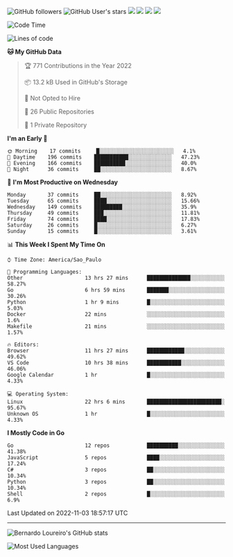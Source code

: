 ![GitHub followers](https://img.shields.io/github/followers/bernardolm?style=for-the-badge&label=GitHub%20followers) ![GitHub User's stars](https://img.shields.io/github/stars/bernardolm?style=for-the-badge&label=GitHub%20User's%20stars) [![](https://img.shields.io/static/v1?logo=linkedin&label=LinkedIn&message=bernardolm&color=0A66C2&style=for-the-badge)](https://www.linkedin.com/in/bernardolm) [![](https://img.shields.io/static/v1?logo=lastdotfm&label=last.fm&message=bernardolm&color=D51007&style=for-the-badge)](https://www.last.fm/user/bernardolm) [![](https://img.shields.io/static/v1?logo=spotify&label=spotify&message=bernardolou&color=1ED760&style=for-the-badge)](https://open.spotify.com/user/bernardolou) [![](https://img.shields.io/static/v1?logo=awesomelists&label=My%20awesome%20stars&message=⭐⭐⭐&color=FC60A8&style=for-the-badge)](https://github.com/bernardolm/awesome-stars)

<!--START_SECTION:waka-->
![Code Time](http://img.shields.io/badge/Code%20Time-1%2C886%20hrs%2046%20mins-blue)

![Lines of code](https://img.shields.io/badge/From%20Hello%20World%20I%27ve%20Written--13%20Thousand%20lines%20of%20code-blue)

**🐱 My GitHub Data** 

> 🏆 771 Contributions in the Year 2022
 > 
> 📦 13.2 kB Used in GitHub's Storage 
 > 
> 🚫 Not Opted to Hire
 > 
> 📜 26 Public Repositories 
 > 
> 🔑 1 Private Repository 
 > 
**I'm an Early 🐤** 

```text
🌞 Morning    17 commits     █░░░░░░░░░░░░░░░░░░░░░░░░   4.1% 
🌆 Daytime    196 commits    ███████████░░░░░░░░░░░░░░   47.23% 
🌃 Evening    166 commits    ██████████░░░░░░░░░░░░░░░   40.0% 
🌙 Night      36 commits     ██░░░░░░░░░░░░░░░░░░░░░░░   8.67%

```
📅 **I'm Most Productive on Wednesday** 

```text
Monday       37 commits     ██░░░░░░░░░░░░░░░░░░░░░░░   8.92% 
Tuesday      65 commits     ████░░░░░░░░░░░░░░░░░░░░░   15.66% 
Wednesday    149 commits    █████████░░░░░░░░░░░░░░░░   35.9% 
Thursday     49 commits     ███░░░░░░░░░░░░░░░░░░░░░░   11.81% 
Friday       74 commits     ████░░░░░░░░░░░░░░░░░░░░░   17.83% 
Saturday     26 commits     █░░░░░░░░░░░░░░░░░░░░░░░░   6.27% 
Sunday       15 commits     █░░░░░░░░░░░░░░░░░░░░░░░░   3.61%

```


📊 **This Week I Spent My Time On** 

```text
⌚︎ Time Zone: America/Sao_Paulo

💬 Programming Languages: 
Other                    13 hrs 27 mins      ██████████████░░░░░░░░░░░   58.27% 
Go                       6 hrs 59 mins       ███████░░░░░░░░░░░░░░░░░░   30.26% 
Python                   1 hr 9 mins         █░░░░░░░░░░░░░░░░░░░░░░░░   5.03% 
Docker                   22 mins             ░░░░░░░░░░░░░░░░░░░░░░░░░   1.6% 
Makefile                 21 mins             ░░░░░░░░░░░░░░░░░░░░░░░░░   1.57%

🔥 Editors: 
Browser                  11 hrs 27 mins      ████████████░░░░░░░░░░░░░   49.62% 
VS Code                  10 hrs 38 mins      ███████████░░░░░░░░░░░░░░   46.06% 
Google Calendar          1 hr                █░░░░░░░░░░░░░░░░░░░░░░░░   4.33%

💻 Operating System: 
Linux                    22 hrs 6 mins       ████████████████████████░   95.67% 
Unknown OS               1 hr                █░░░░░░░░░░░░░░░░░░░░░░░░   4.33%

```

**I Mostly Code in Go** 

```text
Go                       12 repos            ██████████░░░░░░░░░░░░░░░   41.38% 
JavaScript               5 repos             ████░░░░░░░░░░░░░░░░░░░░░   17.24% 
C#                       3 repos             ██░░░░░░░░░░░░░░░░░░░░░░░   10.34% 
Python                   3 repos             ██░░░░░░░░░░░░░░░░░░░░░░░   10.34% 
Shell                    2 repos             █░░░░░░░░░░░░░░░░░░░░░░░░   6.9%

```



 Last Updated on 2022-11-03 18:57:17 UTC
<!--END_SECTION:waka-->

---

![Bernardo Loureiro's GitHub stats](https://github-readme-stats.vercel.app/api?username=bernardolm&count_private=true&show_icons=true&theme=nightowl&include_all_commits=true)

![Most Used Languages](https://github-readme-stats.vercel.app/api/top-langs/?username=bernardolm&theme=nightowl&langs_count=99)
